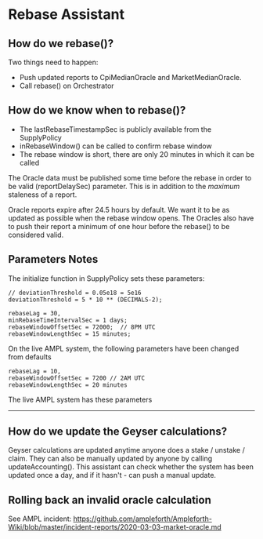 # Rebase Assistant

## How do we rebase()?
Two things need to happen:
- Push updated reports to CpiMedianOracle and MarketMedianOracle.
- Call rebase() on Orchestrator

## How do we know when to rebase()?
- The lastRebaseTimestampSec is publicly available from the SupplyPolicy
- inRebaseWindow() can be called to confirm rebase window
- The rebase window is short, there are only 20 minutes in which it can be called


The Oracle data must be published some time before the rebase in order to be valid (reportDelaySec) parameter. This is in addition to the _maximum_ staleness of a report.

Oracle reports expire after 24.5 hours by default. We want it to be as updated as possible when the rebase window opens. The Oracles also have to push their report a minimum of one hour before the rebase() to be considered valid.

## Parameters Notes

The initialize function in SupplyPolicy sets these parameters:
```
// deviationThreshold = 0.05e18 = 5e16
deviationThreshold = 5 * 10 ** (DECIMALS-2);

rebaseLag = 30,
minRebaseTimeIntervalSec = 1 days;
rebaseWindowOffsetSec = 72000;  // 8PM UTC
rebaseWindowLengthSec = 15 minutes;
```

On the live AMPL system, the following parameters have been changed from defaults
```
rebaseLag = 10,
rebaseWindowOffsetSec = 7200 // 2AM UTC
rebaseWindowLengthSec = 20 minutes
```

The live AMPL system has these parameters
___


## How do we update the Geyser calculations?
Geyser calculations are updated anytime anyone does a stake / unstake / claim. They can also be manually updated by anyone by calling updateAccounting(). This assistant can check whether the system has been updated once a day, and if it hasn't - can push a manual update.

## Rolling back an invalid oracle calculation

See AMPL incident:
https://github.com/ampleforth/Ampleforth-Wiki/blob/master/incident-reports/2020-03-03-market-oracle.md



